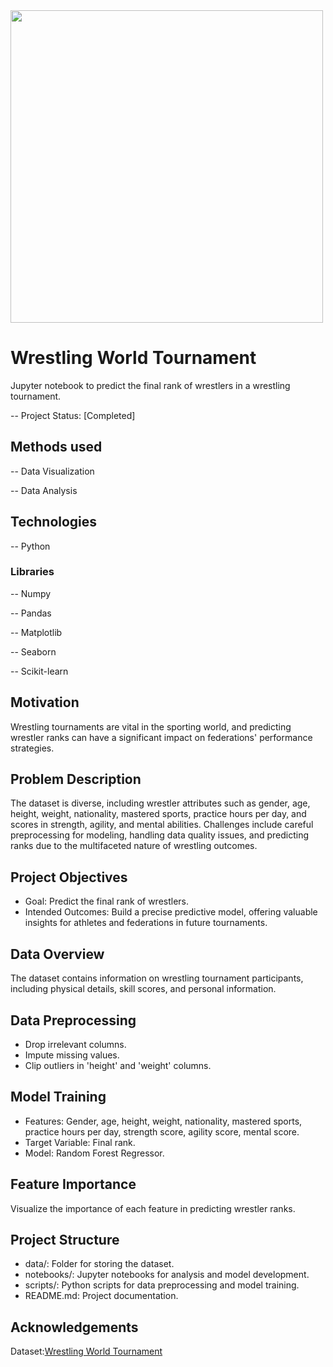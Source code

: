 <img src="https://github.com/vasilaAliyeva/dataproject/assets/118609255/6938ca39-de1b-4843-b557-49e07efef1aa" width="500">

# Wrestling World Tournament
Jupyter notebook to predict the final rank of wrestlers in a wrestling tournament.

-- Project Status: [Completed]

## Methods used
-- Data Visualization 

-- Data Analysis 


## Technologies
-- Python

### Libraries
-- Numpy

-- Pandas

-- Matplotlib

-- Seaborn

-- Scikit-learn


## Motivation
Wrestling tournaments are vital in the sporting world, and predicting wrestler ranks can have a significant impact on federations' performance strategies.

## Problem Description
The dataset is diverse, including wrestler attributes such as gender, age, height, weight, nationality, mastered sports, practice hours per day, and scores in strength, agility, and mental abilities. 
Challenges include careful preprocessing for modeling, handling data quality issues, and predicting ranks due to the multifaceted nature of wrestling outcomes.

## Project Objectives
- Goal: Predict the final rank of wrestlers.
- Intended Outcomes: Build a precise predictive model, offering valuable insights for athletes and federations in future tournaments.

## Data Overview
The dataset contains information on wrestling tournament participants, including physical details, skill scores, and personal information.

## Data Preprocessing
- Drop irrelevant columns.
- Impute missing values.
- Clip outliers in 'height' and 'weight' columns.

## Model Training
- Features: Gender, age, height, weight, nationality, mastered sports, practice hours per day, strength score, agility score, mental score.
- Target Variable: Final rank.
- Model: Random Forest Regressor.

## Feature Importance
Visualize the importance of each feature in predicting wrestler ranks.

## Project Structure
- data/: Folder for storing the dataset.
- notebooks/: Jupyter notebooks for analysis and model development.
- scripts/: Python scripts for data preprocessing and model training.
- README.md: Project documentation.

## Acknowledgements
Dataset:[Wrestling World Tournament](https://www.kaggle.com/datasets/julienjta/wrestling-world-tournament)
